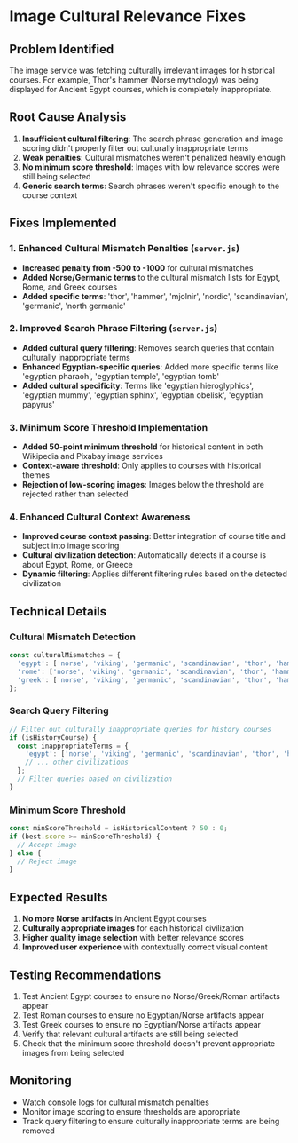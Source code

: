 # Image Cultural Relevance Fixes

## Problem Identified
The image service was fetching culturally irrelevant images for historical courses. For example, Thor's hammer (Norse mythology) was being displayed for Ancient Egypt courses, which is completely inappropriate.

## Root Cause Analysis
1. **Insufficient cultural filtering**: The search phrase generation and image scoring didn't properly filter out culturally inappropriate terms
2. **Weak penalties**: Cultural mismatches weren't penalized heavily enough
3. **No minimum score threshold**: Images with low relevance scores were still being selected
4. **Generic search terms**: Search phrases weren't specific enough to the course context

## Fixes Implemented

### 1. Enhanced Cultural Mismatch Penalties (`server.js`)
- **Increased penalty from -500 to -1000** for cultural mismatches
- **Added Norse/Germanic terms** to the cultural mismatch lists for Egypt, Rome, and Greek courses
- **Added specific terms**: 'thor', 'hammer', 'mjolnir', 'nordic', 'scandinavian', 'germanic', 'north germanic'

### 2. Improved Search Phrase Filtering (`server.js`)
- **Added cultural query filtering**: Removes search queries that contain culturally inappropriate terms
- **Enhanced Egyptian-specific queries**: Added more specific terms like 'egyptian pharaoh', 'egyptian temple', 'egyptian tomb'
- **Added cultural specificity**: Terms like 'egyptian hieroglyphics', 'egyptian mummy', 'egyptian sphinx', 'egyptian obelisk', 'egyptian papyrus'

### 3. Minimum Score Threshold Implementation
- **Added 50-point minimum threshold** for historical content in both Wikipedia and Pixabay image services
- **Context-aware threshold**: Only applies to courses with historical themes
- **Rejection of low-scoring images**: Images below the threshold are rejected rather than selected

### 4. Enhanced Cultural Context Awareness
- **Improved course context passing**: Better integration of course title and subject into image scoring
- **Cultural civilization detection**: Automatically detects if a course is about Egypt, Rome, or Greece
- **Dynamic filtering**: Applies different filtering rules based on the detected civilization

## Technical Details

### Cultural Mismatch Detection
```javascript
const culturalMismatches = {
  'egypt': ['norse', 'viking', 'germanic', 'scandinavian', 'thor', 'hammer', 'mjolnir', 'nordic', 'roman', 'greek', ...],
  'rome': ['norse', 'viking', 'germanic', 'scandinavian', 'thor', 'hammer', 'mjolnir', 'nordic', 'egyptian', ...],
  'greek': ['norse', 'viking', 'germanic', 'scandinavian', 'thor', 'hammer', 'mjolnir', 'nordic', 'egyptian', ...]
};
```

### Search Query Filtering
```javascript
// Filter out culturally inappropriate queries for history courses
if (isHistoryCourse) {
  const inappropriateTerms = {
    'egypt': ['norse', 'viking', 'germanic', 'scandinavian', 'thor', 'hammer', 'mjolnir', ...],
    // ... other civilizations
  };
  // Filter queries based on civilization
}
```

### Minimum Score Threshold
```javascript
const minScoreThreshold = isHistoricalContent ? 50 : 0;
if (best.score >= minScoreThreshold) {
  // Accept image
} else {
  // Reject image
}
```

## Expected Results
1. **No more Norse artifacts** in Ancient Egypt courses
2. **Culturally appropriate images** for each historical civilization
3. **Higher quality image selection** with better relevance scores
4. **Improved user experience** with contextually correct visual content

## Testing Recommendations
1. Test Ancient Egypt courses to ensure no Norse/Greek/Roman artifacts appear
2. Test Roman courses to ensure no Egyptian/Norse artifacts appear
3. Test Greek courses to ensure no Egyptian/Norse artifacts appear
4. Verify that relevant cultural artifacts are still being selected
5. Check that the minimum score threshold doesn't prevent appropriate images from being selected

## Monitoring
- Watch console logs for cultural mismatch penalties
- Monitor image scoring to ensure thresholds are appropriate
- Track query filtering to ensure culturally inappropriate terms are being removed
